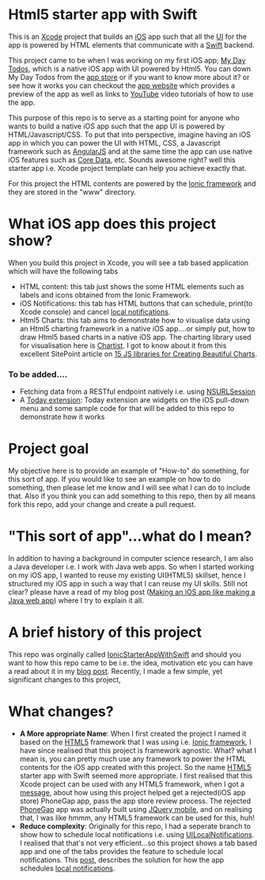 Html5 starter app with Swift
========================
This is an [Xcode] project that builds an [iOS] app such that all the [UI] for the app is powered by HTML elements that communicate with a [Swift] backend.

This project came to be when I was working on my first iOS app; [My Day Todos], which is a native iOS app with UI powered by Html5. You can down My Day Todos from the [app store] or if you want to know more about it? or see how it works you can checkout the [app website] which provides a preview of the app as well as links to [YouTube] video tutorials of how to use the app.

This purpose of this repo is to serve as a starting point for anyone who wants to build a native iOS app such that the app UI is powered by HTML/Javascript/CSS. To put that into perspective, imagine having an iOS app in which you can power the UI with HTML, CSS, a Javascript framework such as [AngularJS] and at the same time the app can use native iOS features such as [Core Data], etc. Sounds awesome right? well this starter app i.e. Xcode project template can help you achieve exactly that.

For this project the HTML contents are powered by the [Ionic framework] and they are stored in the "www" directory.

# What iOS app does this project show?
When you build this project in Xcode, you will see a tab based application which will have the following tabs
- HTML content: this tab just shows the some HTML elements such as labels and icons obtained from the Ionic Framework.
- iOS Notifications: this tab has HTML buttons that can schedule, print(to Xcode console) and cancel [local notifications].
- Html5 Charts: this tab aims to demonstrate how to visualise data using an Html5 charting framework in a native iOS app....or simply put, how to draw Html5 based charts in a native iOS app. The charting library used for visualisation here is [Chartist]. I got to know about it from this excellent SitePoint article on [15 JS libraries for Creating Beautiful Charts]. 
### To be added....
- Fetching data from a RESTful endpoint natively i.e. using [NSURLSession]
- A [Today extension]: Today extension are widgets on the iOS pull-down menu and some sample code for that will be added to this repo to demonstrate how it works


# Project goal
My objective here is to provide an example of "How-to" do something, for this sort of app. If you would like to see an example on how to do something, then please let me know and I will see what I can do to include that. Also if you think you can add something to this repo, then by all means fork this repo, add your change and create a pull request.

# "This sort of app"...what do I mean?
In addition to having a background in computer science research, I am also a Java developer i.e. I work with Java web apps. So when I started working on my iOS app, I wanted to reuse my existing UI(HTML5) skillset, hence I structured my iOS app in such a way that I can reuse my UI skills. Still not clear? please have a read of my blog post ([Making an iOS app like making a Java web app]) where I try to explain it all.

# A brief history of this project
This repo was orginally called [IonicStarterAppWithSwift] and should you want to how this repo came to be i.e. the idea, motivation etc you can have a read about it in my [blog post]. Recently, I made a few simple, yet significant changes to this project,

# What changes?
- **A More appropriate Name**: When I first created the project I named it based on the [HTML5] framework that I was using i.e. [Ionic framework], I have since realised that this project is framework agnostic. What? what I mean is, you can pretty much use any framework to power the HTML contents for the iOS app created with this project. So the name [HTML5] starter app with Swift seemed more appropriate. I first realised that this Xcode project can be used with any HTML5 framework, when I got a [message], about how using this project helped get a rejected(iOS app store) PhoneGap app, pass the app store review process. The rejected [PhoneGap] app was actually built using [JQuery mobile], and on realising that, I was like hmmm, any HTML5 framework can be used for this, huh!
- **Reduce complexity**: Originally for this repo, I had a seperate branch to show how to schedule local notifications i.e. using [UILocalNotifications]. I realised that that's not very efficient...so this project shows a tab based app and one of the tabs provides the feature to schedule local notifications. This [post], describes the solution for how the app schedules [local notifications].

[Today extension]: https://developer.apple.com/library/ios/documentation/General/Conceptual/ExtensibilityPG/NotificationCenter.html
[NSURLSession]:https://developer.apple.com/library/ios/documentation/Foundation/Reference/NSURLSession_class/
[15 JS libraries for Creating Beautiful Charts]:http://www.sitepoint.com/15-best-javascript-charting-libraries/
[Chartist]:http://gionkunz.github.io/chartist-js/
[YouTube]:https://www.youtube.com/watch?v=NATL8s3949g
[app website]: http://www.mydaytodos.com
[My Day Todos]: http://www.mydaytodos.com
[app store]: https://itunes.apple.com/app/my-day-todos-todo-list-alarms/id1020072048
[Making an iOS app like making a Java web app]:http://captaindanko.blogspot.com.au/2015/06/making-ios-app-like-making-java-web-app.html
[chart]:https://en.wikipedia.org/wiki/Chart
[Core Data]: https://developer.apple.com/library/ios/documentation/Cocoa/Conceptual/CoreData/cdProgrammingGuide.html
[AngularJS]: https://angularjs.org/
[HTML5]:https://en.wikipedia.org/wiki/HTML5
[UI]:https://en.wikipedia.org/wiki/User_interface
[JQuery mobile]:https://jquerymobile.com/
[PhoneGap]:http://phonegap.com/
[message]: http://captaindanko.blogspot.com.au/2015/01/struggling-to-fit-rejected-phonegap.html
[UILocalNotifications]:https://developer.apple.com/library/ios/documentation/iPhone/Reference/UILocalNotification_Class/
[local notifications]: https://developer.apple.com/library/ios/documentation/iPhone/Reference/UILocalNotification_Class/
[iOS]: https://en.wikipedia.org/wiki/IOS
[Swift]: https://developer.apple.com/swift/
[Xcode]: https://developer.apple.com/xcode/
[IonicStarterAppWithSwift]: https://github.com/cptdanko/IonicStarterAppWithSwift
[Ionic framework]:http://ionicframework.com/
[blog post]: http://captaindanko.blogspot.com.au/2014/10/xcode-starter-project-with-ionic-html5.html
[post]: http://captaindanko.blogspot.com.au/2015/02/local-notifications-in-ios7-compliant.html
